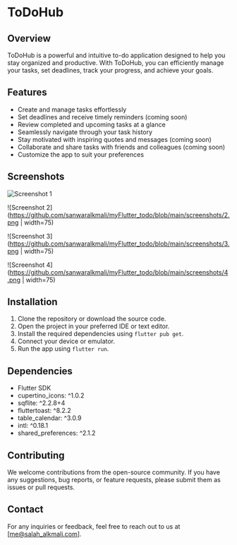 # ToDoHub

## Overview
ToDoHub is a powerful and intuitive to-do application designed to help you stay organized and productive. With ToDoHub, you can efficiently manage your tasks, set deadlines, track your progress, and achieve your goals.

## Features
- Create and manage tasks effortlessly
- Set deadlines and receive timely reminders (coming soon)
- Review completed and upcoming tasks at a glance
- Seamlessly navigate through your task history
- Stay motivated with inspiring quotes and messages (coming soon)
- Collaborate and share tasks with friends and colleagues (coming soon)
- Customize the app to suit your preferences

## Screenshots
![Screenshot 1](https://github.com/sanwaralkmali/myFlutter_todo/blob/main/screenshots/1.png|width=75)

![Screenshot 2](https://github.com/sanwaralkmali/myFlutter_todo/blob/main/screenshots/2.png | width=75)

![Screenshot 3](https://github.com/sanwaralkmali/myFlutter_todo/blob/main/screenshots/3.png | width=75)

![Screenshot 4](https://github.com/sanwaralkmali/myFlutter_todo/blob/main/screenshots/4.png | width=75)


## Installation
1. Clone the repository or download the source code.
2. Open the project in your preferred IDE or text editor.
3. Install the required dependencies using `flutter pub get`.
4. Connect your device or emulator.
5. Run the app using `flutter run`.

## Dependencies
- Flutter SDK
- cupertino_icons: ^1.0.2
- sqflite: ^2.2.8+4
- fluttertoast: ^8.2.2
- table_calendar: ^3.0.9
- intl: ^0.18.1
- shared_preferences: ^2.1.2

## Contributing
We welcome contributions from the open-source community. If you have any suggestions, bug reports, or feature requests, please submit them as issues or pull requests.

## Contact
For any inquiries or feedback, feel free to reach out to us at [me@salah_alkmali.com].
